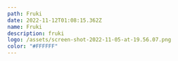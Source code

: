 ```yaml
---
path: Fruki
date: 2022-11-12T01:08:15.362Z
name: Fruki
description: fruki
logo: /assets/screen-shot-2022-11-05-at-19.56.07.png
color: "#FFFFFF"
---
```

